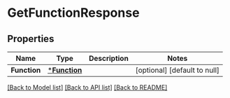 # GetFunctionResponse

## Properties
Name | Type | Description | Notes
------------ | ------------- | ------------- | -------------
**Function** | [***Function**](Function.md) |  | [optional] [default to null]

[[Back to Model list]](../README.md#documentation-for-models) [[Back to API list]](../README.md#documentation-for-api-endpoints) [[Back to README]](../README.md)


